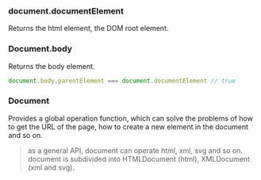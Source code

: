 ### document.documentElement
Returns the html element, the DOM root element.
### Document.body
Returns the body element.
```ts
document.body.parentElement === document.documentElement // true
```
### Document
Provides a global operation function, which can solve the problems of how to get the URL of the page, how to create a new element in the document and so on.
> as a general API, document can operate html, xml, svg and so on.
> document is subdivided into HTMLDocument (html), XMLDocument (xml and svg).